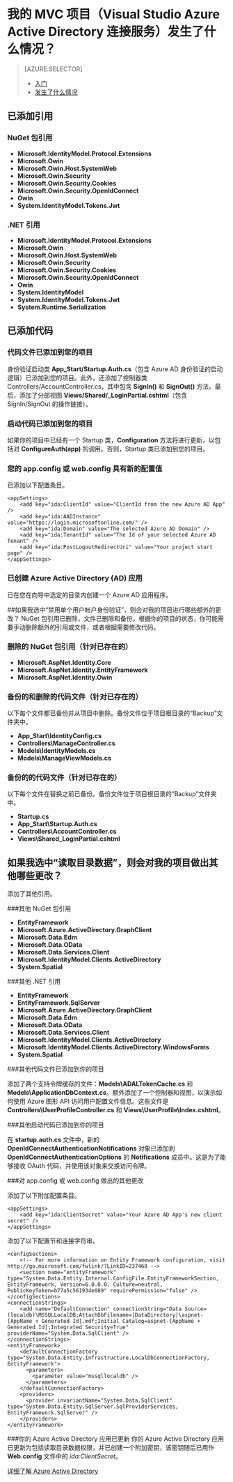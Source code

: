 <properties
	pageTitle="我的 MVC 项目（Visual Studio Azure Active Directory 连接服务）发生了什么情况？| Azure"
	description="描述一下，当你使用 Visual Studio 连接服务连接到 Azure AD 时，你的 MVC 项目会发生什么情况"
	services="active-directory"
	documentationCenter="na"
	authors="TomArcher"
	manager="douge"
	editor=""/>
  
<tags 
	ms.service="active-directory" 
	ms.date="03/28/2016"
	wacn.date="07/05/2016"/>	

# 我的 MVC 项目（Visual Studio Azure Active Directory 连接服务）发生了什么情况？

> [AZURE.SELECTOR]
> - [入门](/documentation/articles/vs-active-directory-dotnet-getting-started/)
> - [发生了什么情况](/documentation/articles/vs-active-directory-dotnet-what-happened/)



## 已添加引用

### NuGet 包引用

- **Microsoft.IdentityModel.Protocol.Extensions**
- **Microsoft.Owin**
- **Microsoft.Owin.Host.SystemWeb**
- **Microsoft.Owin.Security**
- **Microsoft.Owin.Security.Cookies**
- **Microsoft.Owin.Security.OpenIdConnect**
- **Owin**
- **System.IdentityModel.Tokens.Jwt**

### .NET 引用

- **Microsoft.IdentityModel.Protocol.Extensions**
- **Microsoft.Owin**
- **Microsoft.Owin.Host.SystemWeb**
- **Microsoft.Owin.Security**
- **Microsoft.Owin.Security.Cookies**
- **Microsoft.Owin.Security.OpenIdConnect**
- **Owin**
- **System.IdentityModel**
- **System.IdentityModel.Tokens.Jwt**
- **System.Runtime.Serialization**

## 已添加代码

### 代码文件已添加到您的项目

身份验证启动类 **App\_Start/Startup.Auth.cs**（包含 Azure AD 身份验证的启动逻辑）已添加到您的项目。此外，还添加了控制器类 Controllers/AccountController.cs，其中包含 **SignIn()** 和 **SignOut()** 方法。最后，添加了分部视图 **Views/Shared/\_LoginPartial.cshtml**（包含 SignIn/SignOut 的操作链接）。

### 启动代码已添加到您的项目

如果你的项目中已经有一个 Startup 类，**Configuration** 方法将进行更新，以包括对 **ConfigureAuth(app)** 的调用。否则，Startup 类已添加到您的项目。

### 您的 app.config 或 web.config 具有新的配置值

已添加以下配置条目。


	<appSettings>
	    <add key="ida:ClientId" value="ClientId from the new Azure AD App" />
	    <add key="ida:AADInstance" value="https://login.microsoftonline.com/" />
	    <add key="ida:Domain" value="The selected Azure AD Domain" />
	    <add key="ida:TenantId" value="The Id of your selected Azure AD Tenant" />
	    <add key="ida:PostLogoutRedirectUri" value="Your project start page" />
	</appSettings>

### 已创建 Azure Active Directory (AD) 应用
已在您在向导中选定的目录内创建一个 Azure AD 应用程序。

##如果我选中“禁用单个用户帐户身份验证”，则会对我的项目进行哪些额外的更改？
NuGet 包引用已删除，文件已删除和备份。根据你的项目的状态，你可能需要手动删除额外的引用或文件，或者根据需要修改代码。

### 删除的 NuGet 包引用（针对已存在的）

- **Microsoft.AspNet.Identity.Core**
- **Microsoft.AspNet.Identity.EntityFramework**
- **Microsoft.AspNet.Identity.Owin**

### 备份的和删除的代码文件（针对已存在的）

以下每个文件都已备份并从项目中删除。备份文件位于项目根目录的“Backup”文件夹中。

- **App\_Start\\IdentityConfig.cs**
- **Controllers\\ManageController.cs**
- **Models\\IdentityModels.cs**
- **Models\\ManageViewModels.cs**

### 备份的的代码文件（针对已存在的）

以下每个文件在替换之前已备份。备份文件位于项目根目录的“Backup”文件夹中。

- **Startup.cs**
- **App\_Start\\Startup.Auth.cs**
- **Controllers\\AccountController.cs**
- **Views\\Shared\_LoginPartial.cshtml**

## 如果我选中“读取目录数据”，则会对我的项目做出其他哪些更改？

添加了其他引用。

###其他 NuGet 包引用

- **EntityFramework**
- **Microsoft.Azure.ActiveDirectory.GraphClient**
- **Microsoft.Data.Edm**
- **Microsoft.Data.OData**
- **Microsoft.Data.Services.Client**
- **Microsoft.IdentityModel.Clients.ActiveDirectory**
- **System.Spatial**

###其他 .NET 引用

- **EntityFramework**
- **EntityFramework.SqlServer**
- **Microsoft.Azure.ActiveDirectory.GraphClient**
- **Microsoft.Data.Edm**
- **Microsoft.Data.OData**
- **Microsoft.Data.Services.Client**
- **Microsoft.IdentityModel.Clients.ActiveDirectory**
- **Microsoft.IdentityModel.Clients.ActiveDirectory.WindowsForms**
- **System.Spatial**

###其他代码文件已添加到你的项目

添加了两个支持令牌缓存的文件：**Models\\ADALTokenCache.cs** 和 **Models\\ApplicationDbContext.cs**。额外添加了一个控制器和视图，以演示如何使用 Azure 图形 API 访问用户配置文件信息。这些文件是 **Controllers\\UserProfileController.cs** 和 **Views\\UserProfile\\Index.cshtml**。

###其他启动代码已添加到你的项目

在 **startup.auth.cs** 文件中，新的 **OpenIdConnectAuthenticationNotifications** 对象已添加到 **OpenIdConnectAuthenticationOptions** 的 **Notifications** 成员中。这是为了能够接收 OAuth 代码，并使用该对象来交换访问令牌。

###对 app.config 或 web.config 做出的其他更改

添加了以下附加配置条目。

	<appSettings>
	    <add key="ida:ClientSecret" value="Your Azure AD App's new client secret" />
	</appSettings>

添加了以下配置节和连接字符串。

	<configSections>
	    <!-- For more information on Entity Framework configuration, visit http://go.microsoft.com/fwlink/?LinkID=237468 -->
	    <section name="entityFramework" type="System.Data.Entity.Internal.ConfigFile.EntityFrameworkSection, EntityFramework, Version=6.0.0.0, Culture=neutral, PublicKeyToken=b77a5c561934e089" requirePermission="false" />
	</configSections>
	<connectionStrings>
	    <add name="DefaultConnection" connectionString="Data Source=(localdb)\MSSQLLocalDB;AttachDbFilename=|DataDirectory|\aspnet-[AppName + Generated Id].mdf;Initial Catalog=aspnet-[AppName + Generated Id];Integrated Security=True" providerName="System.Data.SqlClient" />
	</connectionStrings>
	<entityFramework>
	    <defaultConnectionFactory type="System.Data.Entity.Infrastructure.LocalDbConnectionFactory, EntityFramework">
	      <parameters>
	        <parameter value="mssqllocaldb" />
	      </parameters>
	    </defaultConnectionFactory>
	    <providers>
	      <provider invariantName="System.Data.SqlClient" type="System.Data.Entity.SqlServer.SqlProviderServices, EntityFramework.SqlServer" />
	    </providers>
	</entityFramework>


###你的 Azure Active Directory 应用已更新
你的 Azure Active Directory 应用已更新为包括读取目录数据权限，并已创建一个附加密钥，该密钥随后已用作 **Web.config** 文件中的 *ida:ClientSecret*。

[详细了解 Azure Active Directory](/documentation/services/identity/)
 
<!---HONumber=Mooncake_0620_2016-->